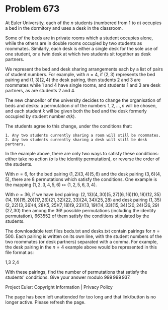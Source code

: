 #   Problem 673

   At Euler University, each of the $n$ students (numbered from 1 to $n$)
   occupies a bed in the dormitory and uses a desk in the classroom.

   Some of the beds are in private rooms which a student occupies alone,
   while the others are in double rooms occupied by two students as
   roommates. Similarly, each desk is either a single desk for the sole use
   of one student, or a twin desk at which two students sit together as desk
   partners.

   We represent the bed and desk sharing arrangements each by a list of pairs
   of student numbers. For example, with $n=4$, if $(2,3)$ represents the bed
   pairing and $(1,3)(2,4)$ the desk pairing, then students 2 and 3 are
   roommates while 1 and 4 have single rooms, and students 1 and 3 are desk
   partners, as are students 2 and 4.

   The new chancellor of the university decides to change the organisation of
   beds and desks: a permutation $\sigma$ of the numbers $1,2,\ldots,n$ will
   be chosen, and each student $k$ will be given both the bed and the desk
   formerly occupied by student number $\sigma(k)$.

   The students agree to this change, under the conditions that:

    1. Any two students currently sharing a room will still be roommates.
    2. Any two students currently sharing a desk will still be desk partners.

   In the example above, there are only two ways to satisfy these conditions:
   either take no action ($\sigma$ is the identity permutation), or reverse
   the order of the students.

   With $n=6$, for the bed pairing $(1,2)(3,4)(5,6)$ and the desk pairing
   $(3,6)(4,5)$, there are 8 permutations which satisfy the conditions. One
   example is the mapping $(1, 2, 3, 4, 5, 6) \mapsto (1, 2, 5, 6, 3, 4)$.

   With $n=36$, if we have bed pairing:
   $(2,13)(4,30)(5,27)(6,16)(10,18)(12,35)(14,19)(15,20)(17,26)(21,32)(22,33)(24,34)(25,28)$
   and desk pairing
   $(1,35)(2,22)(3,36)(4,28)(5,25)(7,18)(9,23)(13,19)(14,33)(15,34)(20,24)(26,29)(27,30)$
   then among the $36!$ possible permutations (including the identity
   permutation), 663552 of them satisfy the conditions stipulated by the
   students.

   The downloadable text files beds.txt and desks.txt contain pairings for
   $n=500$. Each pairing is written on its own line, with the student numbers
   of the two roommates (or desk partners) separated with a comma. For
   example, the desk pairing in the $n=4$ example above would be represented
   in this file format as:

 1,3
 2,4

   With these pairings, find the number of permutations that satisfy the
   students' conditions. Give your answer modulo $999\,999\,937$.

   Project Euler: Copyright Information | Privacy Policy

   The page has been left unattended for too long and that link/button is no
   longer active. Please refresh the page.
